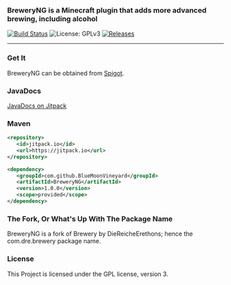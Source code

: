 ### BreweryNG is a Minecraft plugin that adds more advanced brewing, including alcohol

[![Build Status](https://github.com/BlueMoonVineyard/BreweryNG/actions/workflows/maven.yml/badge.svg)](https://github.com/BlueMoonVineyard/BreweryNG/actions/workflows/maven.yml)
![License: GPLv3](https://img.shields.io/badge/license-GPLv3-blue)
[![Releases](https://img.shields.io/github/v/release/BlueMoonVineyard/BreweryNG)](https://github.com/BlueMoonVineyard/BreweryNG/releases/latest)

***

### Get It

BreweryNG can be obtained from [Spigot](https://www.spigotmc.org/resources/breweryng.104381/).

### JavaDocs

[JavaDocs on Jitpack](https://javadoc.jitpack.io/com/github/BlueMoonVineyard/BreweryNG/1.0.0/javadoc/index.html)

### Maven

```XML
<repository>
   <id>jitpack.io</id>
   <url>https://jitpack.io</url>
</repository>

<dependency>
   <groupId>com.github.BlueMoonVineyard</groupId>
   <artifactId>BreweryNG</artifactId>
   <version>1.0.0</version>
   <scope>provided</scope>
</dependency>
```

### The Fork, Or What's Up With The Package Name

BreweryNG is a fork of Brewery by DieReicheErethons; hence the com.dre.brewery package name.

### License

This Project is licensed under the GPL license, version 3.
